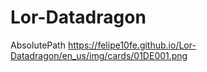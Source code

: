 # Lor-Datadragon

AbsolutePath
https://felipe10fe.github.io/Lor-Datadragon/en_us/img/cards/01DE001.png

